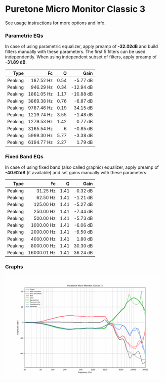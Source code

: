 # Puretone Micro Monitor Classic 3
See [usage instructions](https://github.com/jaakkopasanen/AutoEq#usage) for more options and info.

### Parametric EQs
In case of using parametric equalizer, apply preamp of **-32.02dB** and build filters manually
with these parameters. The first 5 filters can be used independently.
When using independent subset of filters, apply preamp of **-31.89 dB**.

| Type    | Fc         |    Q | Gain      |
|--------:|-----------:|-----:|----------:|
| Peaking | 187.52 Hz  | 0.54 | -5.77 dB  |
| Peaking | 946.29 Hz  | 0.34 | -12.94 dB |
| Peaking | 1861.05 Hz | 1.17 | -10.88 dB |
| Peaking | 3869.38 Hz | 0.76 | -6.87 dB  |
| Peaking | 9787.46 Hz | 0.19 | 34.15 dB  |
| Peaking | 1219.74 Hz | 3.55 | -1.48 dB  |
| Peaking | 1279.53 Hz | 1.42 | 0.77 dB   |
| Peaking | 3165.54 Hz | 6    | -0.85 dB  |
| Peaking | 5999.30 Hz | 5.77 | -3.38 dB  |
| Peaking | 6194.77 Hz | 2.27 | 1.79 dB   |

### Fixed Band EQs
In case of using fixed band (also called graphic) equalizer, apply preamp of **-40.62dB**
(if available) and set gains manually with these parameters.

| Type    | Fc          |    Q | Gain     |
|--------:|------------:|-----:|---------:|
| Peaking | 31.25 Hz    | 1.41 | 0.32 dB  |
| Peaking | 62.50 Hz    | 1.41 | -1.21 dB |
| Peaking | 125.00 Hz   | 1.41 | -5.27 dB |
| Peaking | 250.00 Hz   | 1.41 | -7.44 dB |
| Peaking | 500.00 Hz   | 1.41 | -5.73 dB |
| Peaking | 1000.00 Hz  | 1.41 | -6.06 dB |
| Peaking | 2000.00 Hz  | 1.41 | -9.50 dB |
| Peaking | 4000.00 Hz  | 1.41 | 1.80 dB  |
| Peaking | 8000.00 Hz  | 1.41 | 30.30 dB |
| Peaking | 16000.01 Hz | 1.41 | 36.24 dB |

### Graphs
![](./Puretone%20Micro%20Monitor%20Classic%203.png)